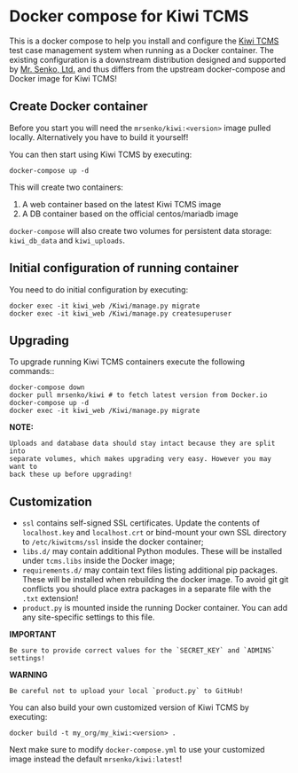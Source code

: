 Docker compose for Kiwi TCMS
============================

This is a docker compose to help you install and configure the
[Kiwi TCMS](http://kiwitcms.org) test case management
system when running as a Docker container. The existing configuration
is a downstream distribution designed and supported by
[Mr. Senko, Ltd.](http://mrsenko.com) and thus differs from the upstream
docker-compose and Docker image for Kiwi TCMS!


Create Docker container
-----------------------

Before you start you will need the `mrsenko/kiwi:<version>` image pulled
locally. Alternatively you have to build it yourself!

You can then start using Kiwi TCMS by executing:

    docker-compose up -d

This will create two containers:

1) A web container based on the latest Kiwi TCMS image
2) A DB container based on the official centos/mariadb image


`docker-compose` will also create two volumes for persistent data storage:
`kiwi_db_data` and `kiwi_uploads`.


Initial configuration of running container
------------------------------------------

You need to do initial configuration by executing:

    docker exec -it kiwi_web /Kiwi/manage.py migrate
    docker exec -it kiwi_web /Kiwi/manage.py createsuperuser


Upgrading
---------

To upgrade running Kiwi TCMS containers execute the following commands::

    docker-compose down
    docker pull mrsenko/kiwi # to fetch latest version from Docker.io
    docker-compose up -d
    docker exec -it kiwi_web /Kiwi/manage.py migrate

**NOTE:**

    Uploads and database data should stay intact because they are split into
    separate volumes, which makes upgrading very easy. However you may want to
    back these up before upgrading!


Customization
-------------

- `ssl` contains self-signed SSL certificates. Update the contents of
  `localhost.key` and `localhost.crt` or bind-mount your own SSL directory
  to `/etc/kiwitcms/ssl` inside the docker container;
- `libs.d/` may contain additional Python modules. These will be installed
  under `tcms.libs` inside the Docker image;
- `requirements.d/` may contain text files listing additional pip packages.
  These will be installed when rebuilding the docker image. To avoid git
  git conflicts you should place extra packages in a separate file with the
  `.txt` extension!
- `product.py` is mounted inside the running Docker container. You can add
  any site-specific settings to this file.

**IMPORTANT**

    Be sure to provide correct values for the `SECRET_KEY` and `ADMINS`
    settings!


**WARNING**

    Be careful not to upload your local `product.py` to GitHub!

You can also build your own customized version of Kiwi TCMS by executing:

    docker build -t my_org/my_kiwi:<version> .

Next make sure to modify `docker-compose.yml` to use your customized image
instead the default `mrsenko/kiwi:latest`!
